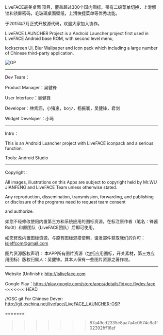 LiveFACE最美桌面 项目，覆盖超过300个国内图标。带有二级菜单切换，上滑解锁和锁屏密码，毛玻璃桌面壁纸，上滑快捷菜单等优秀功能。

于2015年7月正式开放源代码，欢迎大家加入协作。 

LiveFACE LAUNCHER Project is a Android Launcher project first used in LiveFACE Android base ROM, with second level menu, 

lockscreen UI, Blur Wallpaper and icon pack which including a large number of Chinese third-party application.

![OP](http://git.oschina.net/uploads/images/2015/0607/121050_f54e122b_332283.png "OP")


---------------

Dev Team： 

Product Manager：吴健锋 

User Interface：吴健锋 

Developer：林紫涵，小猪崽，bo少，杨振寰，吴健锋，君剑

Widget Developer：小玛 

---------------

Intro： 

This is an Android Luancher project with LiveFACE iconpack and a serious function.

Tools: Android Studio

---------------

Copyright： 

All images, illustrations on this Apps are subject to copyright held by Mr.WU JIANFENG and LiveFACE Team unless otherwise stated. 

Any reproduction, dissemination, transmission, forwarding, and publishing or disclosure of the programs need to request team consent

 and authorize.

如您不经修改使用内置第三方和系统应用的图标资源，在标注原作者（笔名：锋酱Ro0t）和原团队（LiveFACE团队）后即可使用。 

如您修改内置图标资源，与原有图标混搭使用，请发邮件获取我们的许可：isjeffcom@gmail.com

图片资源版权声明： 本APP所有图片资源（包括应用图标，开关素材，第三方应用图标）版权归属人：吴健锋。其本人保有一些图片资源之著作权。

---------------

Website (Unfinish): http://isliveface.com

Google Play：https://play.google.com/store/apps/details?id=cc.flydev.face
<<<<<<< HEAD

//OSC git For Chinese Dever:
http://git.oschina.net/liveface/LiveFACE_LAUNCHER-OSP


=======
>>>>>>> 87a49cd2335e8aa7a4c0574c8a1f02392fff16ef
